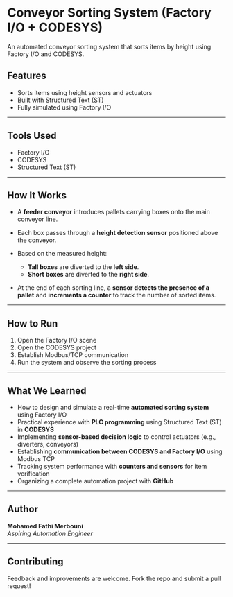 # Conveyor Sorting System (Factory I/O + CODESYS)
An automated conveyor sorting system that sorts items by height using Factory I/O and CODESYS.

## Features
- Sorts items using height sensors and actuators
- Built with Structured Text (ST)
- Fully simulated using Factory I/O

---

## Tools Used
- Factory I/O
- CODESYS
- Structured Text (ST)

---

## How It Works

* A **feeder conveyor** introduces pallets carrying boxes onto the main conveyor line.
* Each box passes through a **height detection sensor** positioned above the conveyor.
* Based on the measured height:

  * **Tall boxes** are diverted to the **left side**.
  * **Short boxes** are diverted to the **right side**.
* At the end of each sorting line, a **sensor detects the presence of a pallet** and **increments a counter** to track the number of sorted items.

---

 ## How to Run
1. Open the Factory I/O scene
2. Open the CODESYS project
3. Establish Modbus/TCP communication
4. Run the system and observe the sorting process

---
## What We Learned

* How to design and simulate a real-time **automated sorting system** using Factory I/O
* Practical experience with **PLC programming** using Structured Text (ST) in **CODESYS**
* Implementing **sensor-based decision logic** to control actuators (e.g., diverters, conveyors)
* Establishing **communication between CODESYS and Factory I/O** using Modbus TCP
* Tracking system performance with **counters and sensors** for item verification
* Organizing a complete automation project with **GitHub**

---

## Author

**Mohamed Fathi Merbouni**  
_Aspiring Automation Engineer_

---

## Contributing
Feedback and improvements are welcome. Fork the repo and submit a pull request!
 
